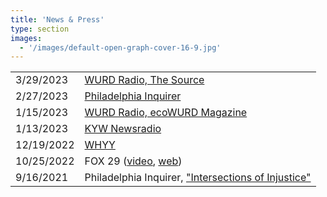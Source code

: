 ```yaml
---
title: 'News & Press'
type: section
images:
  - '/images/default-open-graph-cover-16-9.jpg'
---
```


<div class='js-anchor-target-blank'>

|  |  |
|---------|------|
|3/29/2023| [WURD Radio, The Source][wurd-20230329]
|2/27/2023| [Philadelphia Inquirer][inquirer-20230227]
|1/15/2023| [WURD Radio, ecoWURD Magazine][wurd-20230115]
|1/13/2023| [KYW Newsradio][kyw-newsradio-20230113]
|12/19/2022| [WHYY][whyy-20221219]
|10/25/2022| FOX 29 ([video][fox29-20221025-video], [web][fox29-20221025-web])
|9/16/2021| Philadelphia Inquirer, ["Intersections of Injustice"][inquirer-20210916]

</div>


[wurd-20230329]: https://soundcloud.com/onwurd/the-source-w-joann-bell-rita-hall-school-district-building-live-broadcast-32923
[inquirer-20230227]: https://www.inquirer.com/news/philadelphia/strawberry-mansion-shooting-gun-violence-rally-20230227.html
[wurd-20230115]: https://soundcloud.com/onwurd/ecowurd-11323-57-blocks-initiative
[kyw-newsradio-20230113]: https://www.audacy.com/podcasts/bridging-philly-8495
[whyy-20221219]: https://whyy.org/articles/57-blocks-philly-gun-violence/
[fox29-20221025-video]: https://www.youtube.com/watch?v=8EGpWUSR7zM
[fox29-20221025-web]: https://www.fox29.com/news/new-anti-violence-initiative-focuses-on-57-blocks-where-crime-rates-are-highest
[inquirer-20210916]: https://www.inquirer.com/news/a/philadelphia-shootings-homicides-redlining-kensington-20210916.html
